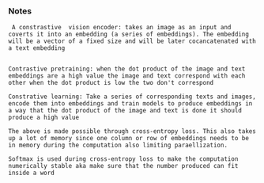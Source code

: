 ### Notes
     A constrastive  vision encoder: takes an image as an input and coverts it into an embedding (a series of embeddings). The embedding will be a vector of a fixed size and will be later cocancatenated with a text embedding 

    
    Contrastive pretraining: when the dot product of the image and text embeddings are a high value the image and text correspond with each other when the dot product is low the two don't correspond

    Constrative learning: Take a series of corresponding texts and images, encode them into embeddings and train models to produce embeddings in a way that the dot product of the image and text is done it should produce a high value 

    The above is made possible through cross-entropy loss. This also takes up a lot of memory since one column or row of embeddings needs to be in memory during the computation also limiting paraellization. 

    Softmax is used during cross-entropy loss to make the computation numerically stable aka make sure that the number produced can fit inside a word

    
